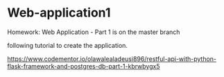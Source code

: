 # Web-application1
Homework: Web Application - Part 1  is on the master branch

following tutorial to create the application.

https://www.codementor.io/olawalealadeusi896/restful-api-with-python-flask-framework-and-postgres-db-part-1-kbrwbygx5